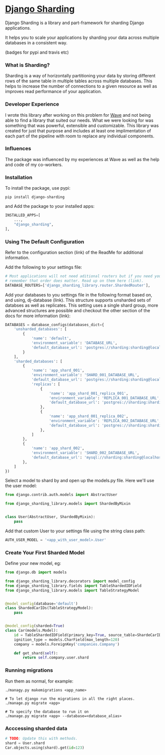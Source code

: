 # [Django Sharding](https://github.com/JBKahn/django-sharding)

Django Sharding is a library and part-framework for sharding Django applications.

It helps you to scale your applications by sharding your data across multiple databases in a consistent way.

(badges for pypi and travis etc)

### What is Sharding?

Sharding is a way of horizontally partitioning your data by storing different rows of the same table in multiple tables across multiple databases. This helps to increase the number of connections to a given resource as well as improves read performance of your application.

### Developer Experience

I wrote this library after working on this problem for [Wave](https://www.waveapps.com) and not being able to find a library that suited our needs. What we were looking for was something that was powerful, extensible and customizable. This library was created for just that purpose and includes at least one implimentation of each part of the pipeline with room to replace any individual components.

### Influences

The package was influenced by my experiences at Wave as well as the help and code of my co-workers.

### Installation

To install the package, use pypi:

```
pip install django-sharding
```

and Add the package to your installed apps:

```python
INSTALLED_APPS=[
    ...,
    "django_sharding",
],
```

### Using The Default Configuration

Refer to the configuration section (link) of the ReadMe for additional information.

Add the following to your settings file:

```python
# Most applications will not need aditional routers but if you need your own then
# remember that order does matter. Read up on them here (link).
DATABASE_ROUTERS=['django_sharding_library.router.ShardedRouter'],

```

Add your databases to you settings file in the following format based on, and using, dj-database (link).
This structure supports unsharded sets of databses as well as replicates. This setting uses a single shard group,
more advanced structures are possible and checkout the other section of the docs for more information (link):

```python
DATABASES = database_configs(databases_dict={
    'unsharded_databases': [
        {
            'name': 'default',
            'environment_variable': 'DATABASE_URL',
            'default_database_url': 'postgres://sharding:sharding@localhost/sharding'
        }
    ],
    'sharded_databases': [
        {
            'name': 'app_shard_001',
            'environment_variable': 'SHARD_001_DATABASE_URL',
            'default_database_url': 'postgres://sharding:sharding@localhost/sharding_001',
            'replicas': [
                {
                    'name': 'app_shard_001_replica_001',
                    'environment_variable': 'REPLICA_001_DATABASE_URL',
                    'default_database_url': 'postgres://sharding:sharding@localhost/sharding_replica_001'
                },
                {
                    'name': 'app_shard_001_replica_002',
                    'environment_variable': 'REPLICA_002_DATABASE_URL',
                    'default_database_url': 'postgres://sharding:sharding@localhost/sharding_replica_002'
                },
            ]
        },
        {
            'name': 'app_shard_002',
            'environment_variable': 'SHARD_002_DATABASE_URL',
            'default_database_url': 'mysql://sharding:sharding@localhost/sharding_002'
        },
    ]
})
```

Select a model to shard by and open up the models.py file. Here we'll use the user model:

```python
from django.contrib.auth.models import AbstractUser

from django_sharding_library.models import ShardedByMixin


class User(AbstractUser, ShardedByMixin):
    pass
```

Add that custom User to your settings file using the string class path:

```python
AUTH_USER_MODEL = '<app_with_user_model>.User'
```

### Create Your First Sharded Model

Define your new model, eg:

```python
from django.db import models

from django_sharding_library.decorators import model_config
from django_sharding_library.fields import TableShardedIDField
from django_sharding_library.models import TableStrategyModel


@model_config(database='default')
class ShardedCarIDs(TableStrategyModel):
    pass


@model_config(sharded=True)
class Car(models.Model):
    id = TableShardedIDField(primary_key=True, source_table=ShardeCarIDs)
    ignition_type = models.CharField(max_length=120)
    company = models.ForeignKey('companies.Company')

    def get_shard(self):
        return self.company.user.shard
```

### Running migrations

Run them as normal, for example:

```
./managy.py makemigrations <app_name>

# To let django run the migrations in all the right places.
./manage.py migrate <app>

# To specify the database to run it on
./manage.py migrate <app> --database=<database_alias>
```

### Acccessing sharded data

```python
# TODO: Update this with methods.
shard = User.shard
Car.objects.using(shard).get(id=123)
```